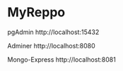 # MyReppo

pgAdmin
http://localhost:15432

Adminer
http://localhost:8080

Mongo-Express
http://localhost:8081
